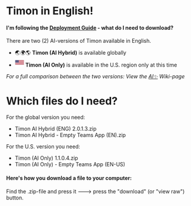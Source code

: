 # Timon in English!

#### I'm following the [Deployment Guide](https://github.com/Erithano/Timon-Your-FAQ-bot-for-Microsoft-Teams/wiki/Deployment-Guide) - what do I need to download?

There are two (2) AI-versions of Timon available in English.

* 🌏🌍🌎 **Timon (AI Hybrid)** is available globally
* [![English](/media/flags/24x24/US-United-States-Flag-icon.png)](/languages/english) **Timon (AI Only)** is available in the U.S. region only at this time

_For a full comparison between the two versions: View the [AI✨](https://github.com/Erithano/Timon-Your-FAQ-bot-for-Microsoft-Teams/wiki/AI%E2%9C%A8) Wiki-page_

# Which files do I need?
For the global version you need:
* Timon AI Hybrid (ENG) 2.0.1.3.zip
* Timon AI Hybrid - Empty Teams App (EN).zip

For the U.S. version you need:
* Timon (AI Only) 1.1.0.4.zip
* Timon (AI Only) - Empty Teams App (EN-US)

#### Here's how you download a file to your computer:
Find the .zip-file and press it 🡒 press the "download" (or "view raw") button.
